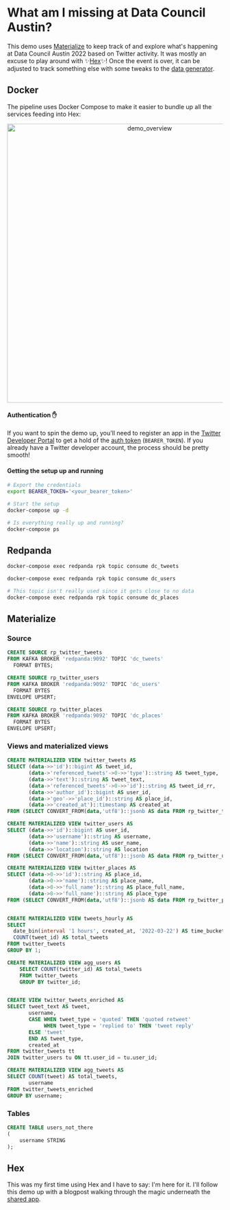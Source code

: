 # What am I missing at Data Council Austin?

This demo uses [Materialize](https://materialize.com/docs/) to keep track of and explore what's happening at Data Council Austin 2022 based on Twitter activity. It was mostly an excuse to play around with :sparkles:[Hex](https://hex.tech/):sparkles:! Once the event is over, it can be adjusted to track something else with some tweaks to the [data generator](./data-generator/README.md#twitter-data-generator).

## Docker

The pipeline uses Docker Compose to make it easier to bundle up all the services feeding into Hex:

<p align="center">
<img width="650" alt="demo_overview" src="https://user-images.githubusercontent.com/23521087/159373277-9d16f680-c368-4194-b5fb-83a779e75c76.png">
</p>

#### Authentication :raised_hand:

If you want to spin the demo up, you'll need to register an app in the [Twitter Developer Portal](https://developer.twitter.com/en/portal/dashboard) to get a hold of the [auth token](https://developer.twitter.com/en/docs/authentication/oauth-2-0/application-only) (`BEARER_TOKEN`). If you already have a Twitter developer account, the process should be pretty smooth!

#### Getting the setup up and running

```bash
# Export the credentials
export BEARER_TOKEN='<your_bearer_token>'

# Start the setup
docker-compose up -d

# Is everything really up and running?
docker-compose ps
```

## Redpanda

```bash
docker-compose exec redpanda rpk topic consume dc_tweets

docker-compose exec redpanda rpk topic consume dc_users

# This topic isn't really used since it gets close to no data
docker-compose exec redpanda rpk topic consume dc_places
```

## Materialize

### Source

```sql
CREATE SOURCE rp_twitter_tweets
FROM KAFKA BROKER 'redpanda:9092' TOPIC 'dc_tweets'
  FORMAT BYTES;

CREATE SOURCE rp_twitter_users
FROM KAFKA BROKER 'redpanda:9092' TOPIC 'dc_users'
  FORMAT BYTES
ENVELOPE UPSERT;

CREATE SOURCE rp_twitter_places
FROM KAFKA BROKER 'redpanda:9092' TOPIC 'dc_places'
  FORMAT BYTES
ENVELOPE UPSERT;
```

### Views and materialized views

```sql
CREATE MATERIALIZED VIEW twitter_tweets AS
SELECT (data->>'id')::bigint AS tweet_id,
	   (data->'referenced_tweets'->0->>'type')::string AS tweet_type,
	   (data->>'text')::string AS tweet_text,
	   (data->'referenced_tweets'->0->>'id')::string AS tweet_id_rr,
	   (data->>'author_id')::bigint AS user_id,
	   (data->'geo'->>'place_id')::string AS place_id,
	   (data->>'created_at')::timestamp AS created_at
FROM (SELECT CONVERT_FROM(data,'utf8')::jsonb AS data FROM rp_twitter_tweets);

CREATE MATERIALIZED VIEW twitter_users AS
SELECT (data->>'id')::bigint AS user_id,
	   (data->>'username')::string AS username,
	   (data->>'name')::string AS user_name,
	   (data->>'location')::string AS location
FROM (SELECT CONVERT_FROM(data,'utf8')::jsonb AS data FROM rp_twitter_users);

CREATE MATERIALIZED VIEW twitter_places AS
SELECT (data->0->>'id')::string AS place_id,
	   (data->0->>'name')::string AS place_name,
	   (data->0->>'full_name')::string AS place_full_name,
	   (data->0->>'full_name')::string AS place_type
FROM (SELECT CONVERT_FROM(data,'utf8')::jsonb AS data FROM rp_twitter_places);


CREATE MATERIALIZED VIEW tweets_hourly AS
SELECT
  date_bin(interval '1 hours', created_at, '2022-03-22') AS time_bucket,
  COUNT(tweet_id) AS total_tweets
FROM twitter_tweets
GROUP BY 1;

CREATE MATERIALIZED VIEW agg_users AS
	SELECT COUNT(twitter_id) AS total_tweets
	FROM twitter_tweets
	GROUP BY twitter_id;


CREATE VIEW twitter_tweets_enriched AS
SELECT tweet_text AS tweet,
	   username,
	   CASE WHEN tweet_type = 'quoted' THEN 'quoted retweet'
	        WHEN tweet_type = 'replied to' THEN 'tweet reply'
	   ELSE 'tweet'
	   END AS tweet_type,
       created_at
FROM twitter_tweets tt
JOIN twitter_users tu ON tt.user_id = tu.user_id;

CREATE MATERIALIZED VIEW agg_tweets AS
SELECT COUNT(tweet) AS total_tweets,
	   username
FROM twitter_tweets_enriched
GROUP BY username;
```

### Tables

```sql
CREATE TABLE users_not_there
(
	username STRING
);
```

## Hex

This was my first time using Hex and I have to say: I'm here for it. I'll follow this demo up with a blogpost walking through the magic underneath the [shared app]().